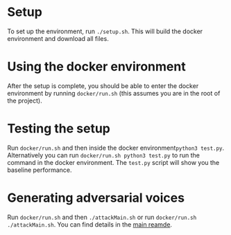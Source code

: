 # Setup
To set up the environment, run `./setup.sh`.
This will build the docker environment and download all files.

# Using the docker environment
After the setup is complete, you should be able to enter the docker environment by running `docker/run.sh` (this assumes you are in the root of the project).

# Testing the setup
Run `docker/run.sh` and then inside the docker environment`python3 test.py`.
Alternatively you can run `docker/run.sh python3 test.py` to run the command in the docker environment.
The `test.py` script will show you the baseline performance.

# Generating adversarial voices
Run `docker/run.sh` and then `./attackMain.sh` or run `docker/run.sh ./attackMain.sh`.
You can find details in the [main reamde](../README.md).
